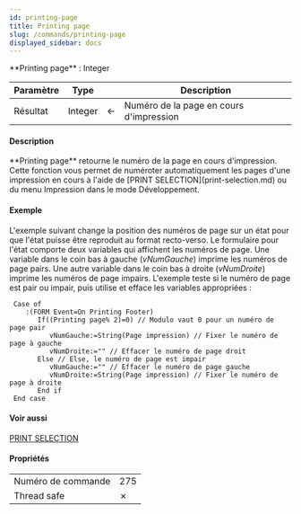 ```yaml
---
id: printing-page
title: Printing page
slug: /commands/printing-page
displayed_sidebar: docs
---
```


<!--REF #_command_.Printing page.Syntax-->**Printing page**  : Integer<!-- END REF-->
<!--REF #_command_.Printing page.Params-->
| Paramètre | Type |  | Description |
| --- | --- | --- | --- |
| Résultat | Integer | &#8592; | Numéro de la page en cours d'impression |

<!-- END REF-->

#### Description 

<!--REF #_command_.Printing page.Summary-->**Printing page** retourne le numéro de la page en cours d'impression.<!-- END REF--> Cette fonction vous permet de numéroter automatiquement les pages d'une impression en cours à l'aide de [PRINT SELECTION](print-selection.md) ou du menu Impression dans le mode Développement.

#### Exemple 

L'exemple suivant change la position des numéros de page sur un état pour que l'état puisse être reproduit au format recto-verso. Le formulaire pour l'état comporte deux variables qui affichent les numéros de page. Une variable dans le coin bas à gauche (*vNumGauche*) imprime les numéros de page pairs. Une autre variable dans le coin bas à droite (*vNumDroite*) imprime les numéros de page impairs. L'exemple teste si le numéro de page est pair ou impair, puis utilise et efface les variables appropriées : 

```4d
 Case of
    :(FORM Event=On Printing Footer)
       If((Printing page% 2)=0) // Modulo vaut 0 pour un numéro de page pair
          vNumGauche:=String(Page impression) // Fixer le numéro de page à gauche
          vNumDroite:="" // Effacer le numéro de page droit
       Else // Else, le numéro de page est impair
          vNumGauche:="" // Effacer le numéro de page gauche
          vNumDroite:=String(Page impression) // Fixer le numéro de page à droite
       End if
 End case
```

#### Voir aussi 

[PRINT SELECTION](print-selection.md)  

#### Propriétés

|  |  |
| --- | --- |
| Numéro de commande | 275 |
| Thread safe | &cross; |


